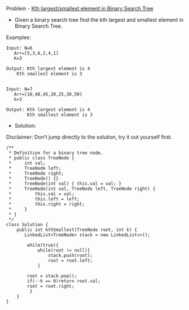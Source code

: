 Problem - [Kth largest/smallest element in Binary Search Tree](https://leetcode.com/problems/kth-smallest-element-in-a-bst/)

- Given a binary search tree find the kth largest and smallest element in Binary Search Tree.

Examples:
 
    Input: N=6
       Arr=[5,3,6,2,4,1]
       K=3

    Output: Kth largest element is 4
        Kth smallest element is 3
        

    Input: N=7
       Arr=[10,40,45,20,25,30,50]
       k=3

    Output: Kth largest element is 4
            Kth smallest element is 3

- Solution:

Disclaimer: Don’t jump directly to the solution, try it out yourself first.

```
/**
 * Definition for a binary tree node.
 * public class TreeNode {
 *     int val;
 *     TreeNode left;
 *     TreeNode right;
 *     TreeNode() {}
 *     TreeNode(int val) { this.val = val; }
 *     TreeNode(int val, TreeNode left, TreeNode right) {
 *         this.val = val;
 *         this.left = left;
 *         this.right = right;
 *     }
 * }
 */
class Solution {
    public int kthSmallest(TreeNode root, int k) {
       LinkedList<TreeNode> stack = new LinkedList<>();
        
        while(true){
            while(root != null){
                stack.push(root);
                root = root.left;
            }
        
        root = stack.pop();
        if(--k == 0)return root.val;
        root = root.right;
         }
    }
}
```
